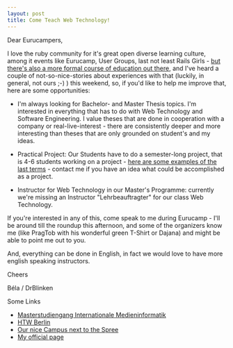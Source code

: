 ```yaml
---
layout: post
title: Come Teach Web Technology!
---
```


Dear Eurucampers,

I love the ruby community for it's great open diverse learning culture, among it events like Eurucamp, User Groups, last not least Rails Girls - [but there's also a more formal course of education out there](http://imi-master.htw-berlin.de), and I've heard a couple of not-so-nice-stories about experiences with that (luckily, in general, not ours ;-) ) this weekend, so, if you'd like to help me improve that, here are some opportunities:

* I'm always looking for Bachelor- and Master Thesis topics. I'm interested in everything that has to do with Web Technology and Software Engineering. I value theses that are done in cooperation with a company or real-live-interest - there are consistently deeper and more interesting than theses that are only grounded on student's and my ideas.

* Practical Project: Our Students have to do a semester-long project, that is 4-6 students working on a project - [here are some examples of the last terms](http://imi-bachelor.htw-berlin.de/studieren/projekte/showtime-im-sommersemester-2014/) - contact me if you have an idea what could be accomplished as a project.

* Instructor for Web Technology in our Master's Programme: currently we're missing an Instructor "Lehrbeauftragter" for our class Web Technology.

If you're interested in any of this, come speak to me during Eurucamp - I'll be around till the roundup this afternoon, and some of the organizers know me (like PragTob with his wonderful green T-Shirt or Dajana) and might
be able to point me out to you.

And, everything can be done in English, in fact we would love to have more english speaking instructors.

Cheers

Béla / DrBlinken

Some Links

* [Masterstudiengang Internationale Medieninformatik](http://imi-master.htw-berlin.de)
* [HTW Berlin](http://www-en.htw-berlin.de)
* [Our nice Campus next to the Spree](http://www.htw-berlin.de/htw/standorte/campus-wilhelminenhof/)
* [My official page](http://bkleinen.github.io)
